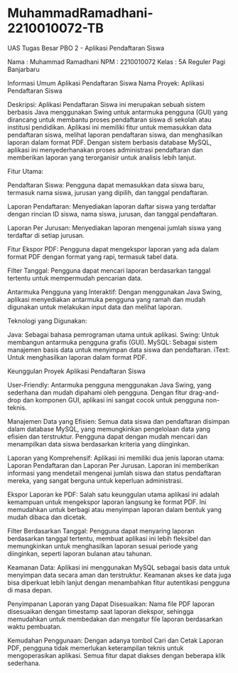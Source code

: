 # MuhammadRamadhani-2210010072-TB
 UAS Tugas Besar PBO 2 - Aplikasi Pendaftaran Siswa

Nama : Muhammad Ramadhani 
NPM : 2210010072 
Kelas : 5A Reguler Pagi Banjarbaru

Informasi Umum Aplikasi Pendaftaran Siswa
Nama Proyek: Aplikasi Pendaftaran Siswa

Deskripsi: Aplikasi Pendaftaran Siswa ini merupakan sebuah sistem berbasis Java menggunakan Swing untuk antarmuka pengguna (GUI) yang dirancang untuk membantu proses pendaftaran siswa di sekolah atau institusi pendidikan. Aplikasi ini memiliki fitur untuk memasukkan data pendaftaran siswa, melihat laporan pendaftaran siswa, dan menghasilkan laporan dalam format PDF. Dengan sistem berbasis database MySQL, aplikasi ini menyederhanakan proses administrasi pendaftaran dan memberikan laporan yang terorganisir untuk analisis lebih lanjut.

Fitur Utama:

Pendaftaran Siswa: Pengguna dapat memasukkan data siswa baru, termasuk nama siswa, jurusan yang dipilih, dan tanggal pendaftaran.

Laporan Pendaftaran: Menyediakan laporan daftar siswa yang terdaftar dengan rincian ID siswa, nama siswa, jurusan, dan tanggal pendaftaran.

Laporan Per Jurusan: Menyediakan laporan mengenai jumlah siswa yang terdaftar di setiap jurusan.

Fitur Ekspor PDF: Pengguna dapat mengekspor laporan yang ada dalam format PDF dengan format yang rapi, termasuk tabel data.

Filter Tanggal: Pengguna dapat mencari laporan berdasarkan tanggal tertentu untuk mempermudah pencarian data.

Antarmuka Pengguna yang Interaktif: Dengan menggunakan Java Swing, aplikasi menyediakan antarmuka pengguna yang ramah dan mudah digunakan untuk melakukan input data dan melihat laporan.

Teknologi yang Digunakan:

Java: Sebagai bahasa pemrograman utama untuk aplikasi.
Swing: Untuk membangun antarmuka pengguna grafis (GUI).
MySQL: Sebagai sistem manajemen basis data untuk menyimpan data siswa dan pendaftaran.
iText: Untuk menghasilkan laporan dalam format PDF.

Keunggulan Proyek Aplikasi Pendaftaran Siswa

User-Friendly:
Antarmuka pengguna menggunakan Java Swing, yang sederhana dan mudah dipahami oleh pengguna. Dengan fitur drag-and-drop dan komponen GUI, aplikasi ini sangat cocok untuk pengguna non-teknis.

Manajemen Data yang Efisien:
Semua data siswa dan pendaftaran disimpan dalam database MySQL, yang memungkinkan pengelolaan data yang efisien dan terstruktur. Pengguna dapat dengan mudah mencari dan menampilkan data siswa berdasarkan kriteria yang diinginkan.

Laporan yang Komprehensif:
Aplikasi ini memiliki dua jenis laporan utama: Laporan Pendaftaran dan Laporan Per Jurusan. Laporan ini memberikan informasi yang mendetail mengenai jumlah siswa dan status pendaftaran mereka, yang sangat berguna untuk keperluan administrasi.

Ekspor Laporan ke PDF:
Salah satu keunggulan utama aplikasi ini adalah kemampuan untuk mengekspor laporan langsung ke format PDF. Ini memudahkan untuk berbagi atau menyimpan laporan dalam bentuk yang mudah dibaca dan dicetak.

Filter Berdasarkan Tanggal:
Pengguna dapat menyaring laporan berdasarkan tanggal tertentu, membuat aplikasi ini lebih fleksibel dan memungkinkan untuk menghasilkan laporan sesuai periode yang diinginkan, seperti laporan bulanan atau tahunan.

Keamanan Data:
Aplikasi ini menggunakan MySQL sebagai basis data untuk menyimpan data secara aman dan terstruktur. Keamanan akses ke data juga bisa diperkuat lebih lanjut dengan menambahkan fitur autentikasi pengguna di masa depan.

Penyimpanan Laporan yang Dapat Disesuaikan:
Nama file PDF laporan disesuaikan dengan timestamp saat laporan diekspor, sehingga memudahkan untuk membedakan dan mengatur file laporan berdasarkan waktu pembuatan.

Kemudahan Penggunaan:
Dengan adanya tombol Cari dan Cetak Laporan PDF, pengguna tidak memerlukan keterampilan teknis untuk mengoperasikan aplikasi. Semua fitur dapat diakses dengan beberapa klik sederhana.
